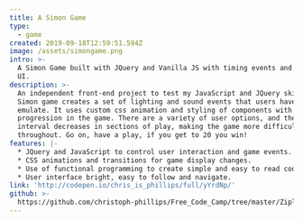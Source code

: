 ```yaml
---
title: A Simon Game
type:
  - game
created: 2019-09-18T12:59:51.594Z
image: /assets/simongame.png
intro: >-
  A Simon Game built with JQuery and Vanilla JS with timing events and simple
  UI.
description: >-
  An independent front-end project to test my JavaScript and JQuery skills, this
  Simon game creates a set of lighting and sound events that users have to
  emulate. It uses custom css animation and styling of components with each
  progression in the game. There are a variety of user options, and the game
  interval decreases in sections of play, making the game more difficult
  throughout. Go on, have a play, if you get to 20 you win!
features: |-
  * JQuery and JavaScript to control user interaction and game events.
  * CSS animations and transitions for game display changes.
  * Use of functional programming to create simple and easy to read code.
  * User interface bright, easy to follow and navigate.
link: 'http://codepen.io/chris_is_phillips/full/yYrdNp/'
github: >-
  https://github.com/christoph-phillips/Free_Code_Camp/tree/master/Ziplines/A%20Simon%20Game
---
```



